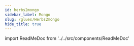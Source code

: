 ```yaml
---
id: herbs2mongo
sidebar_label: Mongo
slug: /glues/Herbs2mongo
hide_title: true
---
```


import ReadMeDoc from '../../src/components/ReadMeDoc'

<ReadMeDoc docURL='/herbs2mongo/main/README.md'/>

